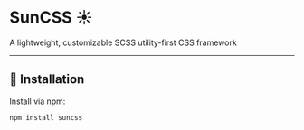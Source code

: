 # SunCSS ☀️

A lightweight, customizable SCSS utility-first CSS framework

---

## 🚀 Installation

Install via npm:

```bash
npm install suncss
